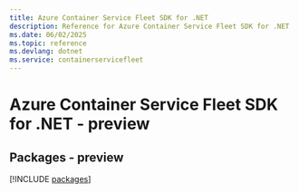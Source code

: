 ```yaml
---
title: Azure Container Service Fleet SDK for .NET
description: Reference for Azure Container Service Fleet SDK for .NET
ms.date: 06/02/2025
ms.topic: reference
ms.devlang: dotnet
ms.service: containerservicefleet
---
```

# Azure Container Service Fleet SDK for .NET - preview
## Packages - preview
[!INCLUDE [packages](container-service-fleet-index.md)]